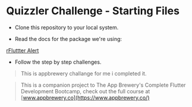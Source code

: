 
# Quizzler Challenge - Starting Files

- Clone this repository to your local system.

- Read the docs for the package we're using:

[rFluttter Alert](https://pub.dartlang.org/packages/rflutter_alert)

- Follow the step by step challenges.

>This is appbrewery challange for me i completed it.


>This is a companion project to The App Brewery's Complete Flutter Development Bootcamp, check out the full course at [www.appbrewery.co](https://www.appbrewery.co/)

